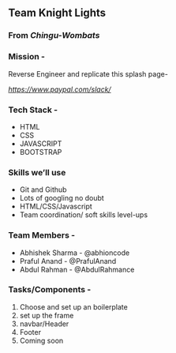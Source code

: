 ## Team Knight Lights
### From *Chingu-Wombats*

### Mission -
Reverse Engineer and replicate this splash page-

*https://www.paypal.com/slack/*

### Tech Stack - 
- HTML
- CSS
- JAVASCRIPT 
- BOOTSTRAP


### Skills we’ll use
- Git and Github
- Lots of googling no doubt
- HTML/CSS/Javascript
- Team coordination/ soft skills level-ups

### Team Members - 
- Abhishek Sharma	-	@abhioncode
- Praful Anand		-	@PrafulAnand
- Abdul Rahman      -   @AbdulRahmance


### Tasks/Components - 
1. Choose and set up an boilerplate
2. set up the frame
3. navbar/Header
4. Footer
5. Coming soon


